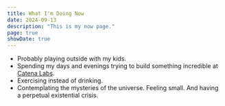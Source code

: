 ```yaml
---
title: What I'm Doing Now
date: 2024-09-13
description: "This is my now page."
page: true
showDate: true
---
```


- Probably playing outside with my kids.
- Spending my days and evenings trying to build something incredible at [Catena Labs](https://catena.xyz).
- Exercising instead of drinking.
- Contemplating the mysteries of the universe. Feeling small. And having a perpetual existential crisis.

